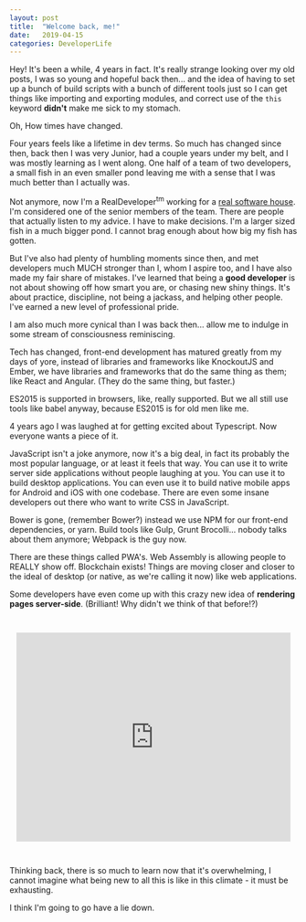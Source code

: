 ```yaml
---
layout: post
title:  "Welcome back, me!"
date:   2019-04-15
categories: DeveloperLife
---
```


Hey! It's been a while, 4 years in fact. It's really strange looking over my old posts, I was so young and hopeful back then... and the idea of having to set up a bunch of build scripts with a bunch of different tools just so I can get things like importing and exporting modules, and correct use of the ```this``` keyword **didn't** make me sick to my stomach.

Oh, How times have changed.

Four years feels like a lifetime in dev terms. So much has changed since then, back then I was very Junior, had a couple years under my belt, and I was mostly learning as I went along. One half of a team of two developers, a small fish in an even smaller pond leaving me with a sense that I was much better than I actually was.

Not anymore, now I'm a RealDeveloper<sup>tm</sup> working for a [real software house](https://codeweavers.net). I'm considered one of the senior members of the team. There are people that actually listen to my advice. I have to make decisions. I'm a larger sized fish in a much bigger pond. I cannot brag enough about how big my fish has gotten.

But I've also had plenty of humbling moments since then, and met developers much MUCH stronger than I, whom I aspire too, and I have also made my fair share of mistakes. I've learned that being a **good developer** is not about showing off how smart you are, or chasing new shiny things. It's about practice, discipline, not being a jackass, and helping other people. I've earned a new level of professional pride.

I am also much more cynical than I was back then... allow me to indulge in some stream of consciousness reminiscing.

Tech has changed, front-end development has matured greatly from my days of yore, instead of libraries and frameworks like KnockoutJS and Ember, we have libraries and frameworks that do the same thing as them; like React and Angular. (They do the same thing, but faster.)

ES2015 is supported in browsers, like, really supported. But we all still use tools like babel anyway, because ES2015 is for old men like me.

4 years ago I was laughed at for getting excited about Typescript. Now everyone wants a piece of it.

JavaScript isn't a joke anymore, now it's a big deal, in fact its probably the most popular language, or at least it feels that way. You can use it to write server side applications without people laughing at you. You can use it to build desktop applications. You can even use it to build native mobile apps for Android and iOS with one codebase. There are even some insane developers out there who want to write CSS in JavaScript.

Bower is gone, (remember Bower?) instead we use NPM for our front-end dependencies, or yarn. Build tools like Gulp, Grunt Brocolli... nobody talks about them anymore; Webpack is the guy now.

There are these things called PWA's. Web Assembly is allowing people to REALLY show off. Blockchain exists! Things are moving closer and closer to the ideal of desktop (or native, as we're calling it now) like web applications.

Some developers have even come up with this crazy new idea of **rendering pages server-side**. (Brilliant! Why didn't we think of that before!?)

<div style="display: flex; justify-content: center; margin: 3em 0">
<iframe src="https://giphy.com/embed/3o6MbqHiE376ktPX9K" width="480" height="366" frameBorder="0" class="giphy-embed" allowFullScreen></iframe>
</div>

Thinking back, there is so much to learn now that it's overwhelming, I cannot imagine what being new to all this is like in this climate - it must be exhausting.

I think I'm going to go have a lie down.
